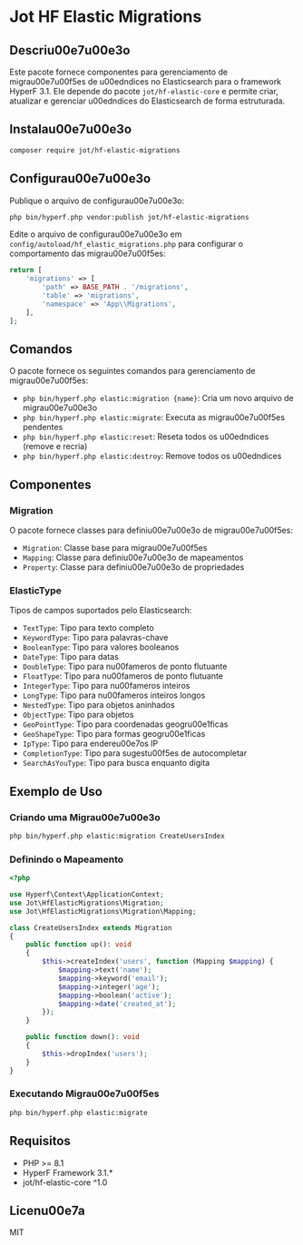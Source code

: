 # Jot HF Elastic Migrations

## Descriu00e7u00e3o

Este pacote fornece componentes para gerenciamento de migrau00e7u00f5es de u00edndices no Elasticsearch para o framework HyperF 3.1. Ele depende do pacote `jot/hf-elastic-core` e permite criar, atualizar e gerenciar u00edndices do Elasticsearch de forma estruturada.

## Instalau00e7u00e3o

```bash
composer require jot/hf-elastic-migrations
```

## Configurau00e7u00e3o

Publique o arquivo de configurau00e7u00e3o:

```bash
php bin/hyperf.php vendor:publish jot/hf-elastic-migrations
```

Edite o arquivo de configurau00e7u00e3o em `config/autoload/hf_elastic_migrations.php` para configurar o comportamento das migrau00e7u00f5es:

```php
return [
    'migrations' => [
        'path' => BASE_PATH . '/migrations',
        'table' => 'migrations',
        'namespace' => 'App\\Migrations',
    ],
];
```

## Comandos

O pacote fornece os seguintes comandos para gerenciamento de migrau00e7u00f5es:

- `php bin/hyperf.php elastic:migration {name}`: Cria um novo arquivo de migrau00e7u00e3o
- `php bin/hyperf.php elastic:migrate`: Executa as migrau00e7u00f5es pendentes
- `php bin/hyperf.php elastic:reset`: Reseta todos os u00edndices (remove e recria)
- `php bin/hyperf.php elastic:destroy`: Remove todos os u00edndices

## Componentes

### Migration

O pacote fornece classes para definiu00e7u00e3o de migrau00e7u00f5es:

- `Migration`: Classe base para migrau00e7u00f5es
- `Mapping`: Classe para definiu00e7u00e3o de mapeamentos
- `Property`: Classe para definiu00e7u00e3o de propriedades

### ElasticType

Tipos de campos suportados pelo Elasticsearch:

- `TextType`: Tipo para texto completo
- `KeywordType`: Tipo para palavras-chave
- `BooleanType`: Tipo para valores booleanos
- `DateType`: Tipo para datas
- `DoubleType`: Tipo para nu00fameros de ponto flutuante
- `FloatType`: Tipo para nu00fameros de ponto flutuante
- `IntegerType`: Tipo para nu00fameros inteiros
- `LongType`: Tipo para nu00fameros inteiros longos
- `NestedType`: Tipo para objetos aninhados
- `ObjectType`: Tipo para objetos
- `GeoPointType`: Tipo para coordenadas geogru00e1ficas
- `GeoShapeType`: Tipo para formas geogru00e1ficas
- `IpType`: Tipo para endereu00e7os IP
- `CompletionType`: Tipo para sugestu00f5es de autocompletar
- `SearchAsYouType`: Tipo para busca enquanto digita

## Exemplo de Uso

### Criando uma Migrau00e7u00e3o

```bash
php bin/hyperf.php elastic:migration CreateUsersIndex
```

### Definindo o Mapeamento

```php
<?php

use Hyperf\Context\ApplicationContext;
use Jot\HfElasticMigrations\Migration;
use Jot\HfElasticMigrations\Migration\Mapping;

class CreateUsersIndex extends Migration
{
    public function up(): void
    {
        $this->createIndex('users', function (Mapping $mapping) {
            $mapping->text('name');
            $mapping->keyword('email');
            $mapping->integer('age');
            $mapping->boolean('active');
            $mapping->date('created_at');
        });
    }

    public function down(): void
    {
        $this->dropIndex('users');
    }
}
```

### Executando Migrau00e7u00f5es

```bash
php bin/hyperf.php elastic:migrate
```

## Requisitos

- PHP >= 8.1
- HyperF Framework 3.1.*
- jot/hf-elastic-core ^1.0

## Licenu00e7a

MIT
